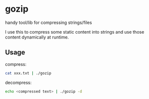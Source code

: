 # gozip
handy tool/lib for compressing strings/files

I use this to compress some static content into strings and use those content dynamically at runtime.

## Usage

compress:

```bash
cat xxx.txt | ./gozip
```

decompress:

```bash
echo <compressed text> | ./gozip -d
```
